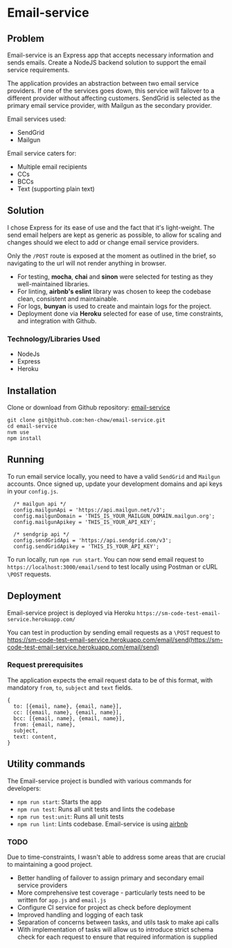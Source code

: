 # Email-service

## Problem
Email-service is an Express app that accepts necessary information and sends emails. Create a NodeJS backend solution to support the email service requirements.

The application provides an abstraction between two email service providers. If one of the services goes down, this service will failover to a different provider without affecting customers. SendGrid is selected as the primary email service provider, with Mailgun as the secondary provider.

Email services used:
* SendGrid
* Mailgun

Email service caters for:
* Multiple email recipients
* CCs
* BCCs
* Text (supporting plain text)

## Solution
I chose Express for its ease of use and the fact that it's light-weight. The send email helpers are kept as generic as possible, to allow for scaling and changes should we elect to add or change email service providers.

Only the `/POST` route is exposed at the moment as outlined in the brief, so navigating to the url will not render anything in browser.

* For testing, **mocha**, **chai** and **sinon** were selected for testing as they well-maintained libraries. 
* For linting, **airbnb's eslint** library was chosen to keep the codebase clean, consistent and maintainable.
* For logs, **bunyan** is used to create and maintain logs for the project.
* Deployment done via **Heroku** selected for ease of use, time constraints, and integration with Github.


### Technology/Libraries Used
* NodeJs
* Express
* Heroku

## Installation
Clone or download from Github repository: [email-service](https://github.com/hen-chow/email-service)

```
git clone git@github.com:hen-chow/email-service.git
cd email-service
nvm use
npm install
```

## Running
To run email service locally, you need to have a valid `SendGrid` and `Mailgun` accounts. Once signed up, update your development domains and api keys in your `config.js`.

```
  /* mailgun api */
  config.mailgunApi = 'https://api.mailgun.net/v3';
  config.mailgunDomain = 'THIS_IS_YOUR_MAILGUN_DOMAIN.mailgun.org';
  config.mailgunApikey = 'THIS_IS_YOUR_API_KEY';

  /* sendgrip api */
  config.sendGridApi = 'https://api.sendgrid.com/v3';
  config.sendGridApikey = 'THIS_IS_YOUR_API_KEY';
```

To run locally, run `npm run start`. You can now send email request to `https://localhost:3000/email/send` to test locally using Postman or cURL `\POST` requests.

## Deployment
Email-service project is deployed via Heroku `https://sm-code-test-email-service.herokuapp.com/`

You can test in production by sending email requests as a `\POST` request to https://sm-code-test-email-service.herokuapp.com/email/send(https://sm-code-test-email-service.herokuapp.com/email/send)

### Request prerequisites
The application expects the email request data to be of this format, with mandatory `from`, `to`, `subject` and `text` fields.

```
{
  to: [{email, name}, {email, name}],
  cc: [{email, name}, {email, name}],
  bcc: [{email, name}, {email, name}],
  from: {email, name},
  subject,
  text: content,
}
```

## Utility commands
The Email-service project is bundled with various commands for developers:
* `npm run start`: Starts the app
* `npm run test`: Runs all unit tests and lints the codebase
* `npm run test:unit`: Runs all unit tests
* `npm run lint`: Lints codebase. Email-service is using [airbnb](https://github.com/airbnb/javascript/tree/master/packages/eslint-config-airbnb)

### TODO
Due to time-constraints, I wasn't able to address some areas that are crucial to maintaining a good project.
* Better handling of failover to assign primary and secondary email service providers
* More comprehensive test coverage - particularly tests need to be written for `app.js` and `email.js`
* Configure CI service for project as check before deployment
* Improved handling and logging of each task
* Separation of concerns between tasks, and utils task to make api calls
* With implementation of tasks will allow us to introduce strict schema check for each request to ensure that required information is supplied



